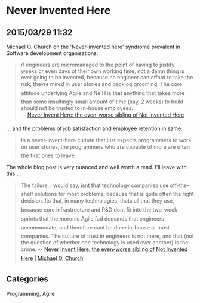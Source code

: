 # Never Invented Here 

## 2015/03/29 11:32

Michael O. Church on the 'Never-invented here' syndrome prevalent in Software development organisations:

> if engineers are micromanaged to the point of having to justify weeks&nbsp;or 
> even days of their own working time, not a damn thing is ever going to 
> be invented, because no engineer can afford to take&nbsp;the risk; they&#146;re 
> mired in user stories and backlog grooming. The core attitude underlying 
> &#147;Agile&#148; and NeIH is that anything that takes more than some insultingly 
> small amount of time (say, 2 weeks) to build should not be trusted to 
> in-house employees.  
> -- [Never Invent Here: the even-worse sibling of &#147;Not Invented Here&#148;][1]

... and the problems of job satisfaction and employee retention in same: 

> In a never-invent-here culture that just expects programmers to work on 
> &#147;user stories&#148;, the programmers who are capable of more are often the 
> first ones to leave.

The whole blog post is very nuanced and well worth a read. I'll leave with this...

> The failure, I would say, isn&#146;t that technology companies use 
> off-the-shelf solutions for most problems, because that is quite often 
> the right decision. It&#146;s that, in many technologies, that&#146;s all that 
> they use, because core infrastructure and R&D don&#146;t fit into the 
> two-week &#147;sprints&#148; that the moronic &#147;Agile&#148; fad demands that engineers 
> accommodate, and therefore can&#146;t be done in-house at most companies. The 
> culture of trust in engineers is not there, and that (not the question 
> of whether one technology is used over another) is the crime.
> -- [Never Invent Here: the even-worse sibling of &#147;Not Invented Here&#148; | Michael O. Church][1]
 
[1]: https://michaelochurch.wordpress.com/2015/03/25/never-invent-here-the-even-worse-sibling-of-not-invented-here/

## Categories
Programming, Agile
